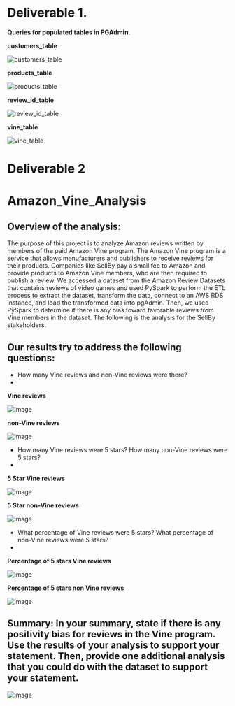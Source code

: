 # Deliverable 1. 
**Queries for populated tables in PGAdmin.**

**customers_table**

![customers_table](https://user-images.githubusercontent.com/104289098/185771934-44e7283c-9bca-48b6-a1a6-a5744df2a008.png)

**products_table**

![products_table](https://user-images.githubusercontent.com/104289098/185771943-fed1d827-339f-4327-b98a-6d6e9fce4b27.png)

**review_id_table**

![review_id_table](https://user-images.githubusercontent.com/104289098/185771962-8a391542-d4a4-4450-8fed-567a27b9d8da.png)

**vine_table**

![vine_table](https://user-images.githubusercontent.com/104289098/185771969-13be6709-caca-4516-812e-bf4302574ec4.png)


# Deliverable 2

# Amazon_Vine_Analysis

## Overview of the analysis: 
The purpose of this project is to analyze Amazon reviews written by members of the paid Amazon Vine program. The Amazon Vine program is a service that allows manufacturers and publishers to receive reviews for their products. Companies like SellBy pay a small fee to Amazon and provide products to Amazon Vine members, who are then required to publish a review.
We accessed a dataset from the Amazon Review Datasets that contains reviews of video games and used PySpark to perform the ETL process to extract the dataset, transform the data, connect to an AWS RDS instance, and load the transformed data into pgAdmin. Then, we used PySpark to determine if there is any bias toward favorable reviews from Vine members in the dataset. The following is  the analysis for the SellBy stakeholders.

## Our results try to  address the following questions:

- How many Vine reviews and non-Vine reviews were there?
- 
**Vine reviews**

![image](https://user-images.githubusercontent.com/104289098/185772220-b4f870a6-8b3a-4729-9135-97487c8c6499.png)

**non-Vine reviews**

![image](https://user-images.githubusercontent.com/104289098/185772237-f85705f5-ffe9-44fe-807e-cf2d74d6987d.png)


- How many Vine reviews were 5 stars? How many non-Vine reviews were 5 stars?
- 
**5 Star Vine reviews**

![image](https://user-images.githubusercontent.com/104289098/185772258-785fcd76-c5bb-465d-911f-d1365a41aa8d.png)


**5 Star non-Vine reviews**

![image](https://user-images.githubusercontent.com/104289098/185772270-1fbe3f8c-735f-4710-8529-0a5fbe9a3a0e.png)


- What percentage of Vine reviews were 5 stars? What percentage of non-Vine reviews were 5 stars?
- 
**Percentage of 5 stars Vine reviews**

![image](https://user-images.githubusercontent.com/104289098/185772284-d24cd413-6175-4507-89f4-042fc5d490c0.png)


**Percentage of 5 stars non Vine reviews**

![image](https://user-images.githubusercontent.com/104289098/185772296-b1bd5282-521c-4d2b-b252-90fb8744b280.png)


## Summary: In your summary, state if there is any positivity bias for reviews in the Vine program. Use the results of your analysis to support your statement. Then, provide one additional analysis that you could do with the dataset to support your statement.

![image](https://user-images.githubusercontent.com/104289098/185773225-94a322f2-0756-4dd7-bba7-3bb053e2efd8.png)


